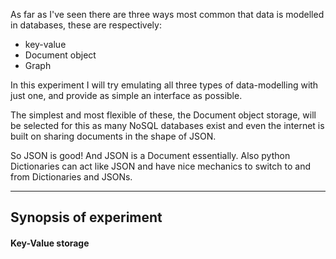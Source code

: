 As far as I've seen there are three ways most common that data is modelled in databases, these are respectively:

* key-value
* Document object
* Graph

In this experiment I will try emulating all three types of data-modelling with just one, and provide as simple an interface as possible.

The simplest and most flexible of these, the Document object storage, will be selected for this as many NoSQL databases exist and even the internet is built on sharing documents in the shape of JSON.

So JSON is good! And JSON is a Document essentially. Also python Dictionaries can act like JSON and have nice mechanics to switch to and from Dictionaries and JSONs.

---

## Synopsis of experiment

#### Key-Value storage
